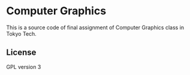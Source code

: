 Computer Graphics
==========
This is a source code of final assignment of Computer Graphics class in Tokyo Tech.

License
--------
GPL version 3
